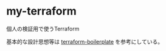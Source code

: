 # my-terraform
個人の検証用で使うTerraform

基本的な設計思想等は [terraform-boilerplate](https://github.com/nekochans/terraform-boilerplate) を参考にしている。

